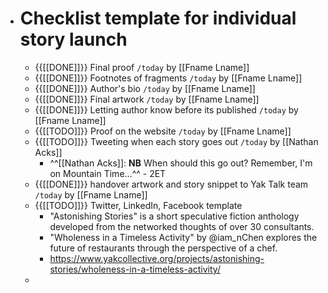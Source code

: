 - # Checklist template for individual story launch
    - {{[[DONE]]}} Final proof `/today` by [[Fname Lname]]
    - {{[[DONE]]}} Footnotes of fragments `/today` by [[Fname Lname]]
    - {{[[DONE]]}} Author's bio `/today` by [[Fname Lname]]
    - {{[[DONE]]}} Final artwork `/today` by [[Fname Lname]]
    - {{[[DONE]]}} Letting author know before its published `/today` by [[Fname Lname]]
    - {{[[TODO]]}} Proof on the website `/today` by [[Fname Lname]]
    - {{[[TODO]]}} Tweeting when each story goes out `/today` by [[Nathan Acks]]
        - ^^[[Nathan Acks]]: **NB** When should this go out? Remember, I'm on Mountain Time...^^ - 2ET
    - {{[[DONE]]}} handover artwork and story snippet to Yak Talk team `/today` by [[Fname Lname]]
    - {{[[TODO]]}} Twitter, LinkedIn, Facebook template 
        - "Astonishing Stories" is a short speculative fiction anthology developed from the networked thoughts of over 30 consultants.
        - "Wholeness in a Timeless Activity" by @iam_nChen explores the future of restaurants through the perspective of a chef.
        - https://www.yakcollective.org/projects/astonishing-stories/wholeness-in-a-timeless-activity/
    - 
